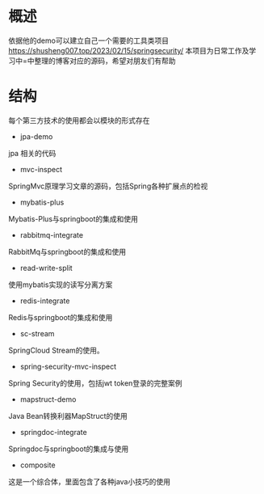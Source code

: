 # 概述
依据他的demo可以建立自己一个需要的工具类项目
https://shusheng007.top/2023/02/15/springsecurity/
本项目为日常工作及学习中=中整理的博客对应的源码，希望对朋友们有帮助

# 结构

每个第三方技术的使用都会以模块的形式存在

- jpa-demo

jpa 相关的代码

- mvc-inspect

SpringMvc原理学习文章的源码，包括Spring各种扩展点的检视

- mybatis-plus

Mybatis-Plus与springboot的集成和使用

- rabbitmq-integrate

RabbitMq与springboot的集成和使用

- read-write-split

使用mybatis实现的读写分离方案

- redis-integrate

Redis与springboot的集成和使用

- sc-stream

SpringCloud Stream的使用。

- spring-security-mvc-inspect

Spring Security的使用，包括jwt token登录的完整案例

- mapstruct-demo

Java Bean转换利器MapStruct的使用

- springdoc-integrate

Springdoc与springboot的集成与使用

- composite

这是一个综合体，里面包含了各种java小技巧的使用






